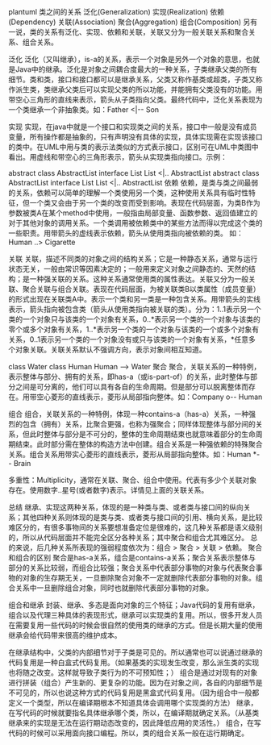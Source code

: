 plantuml
类之间的关系
泛化(Generalization)
实现(Realization)
依赖(Dependency)
关联(Association)
聚合(Aggregation)
组合(Composition)
另有一说，类的关系有泛化、实现、依赖和关联，关联又分为一般关联关系和聚合关系、组合关系。

泛化
泛化（又叫继承），is-a的关系，表示一个对象是另外一个对象的意思，也就是Java中的继承。泛化是对象之间耦合度最大的一种关系，子类继承父类的所有细节。类和类，接口和接口都可以是继承关系，父类又称作基类或超类，子类又称作派生类，类继承父类后可以实现父类的所以功能，并能拥有父类没有的功能。用带空心三角形的直线来表示，箭头从子类指向父类。最终代码中，泛化关系表现为一个类继承一个非抽象类。如：Father <|-- Son

实现
实现，在java中就是一个接口和实现类之间的关系，接口中一般是没有成员变量，所有操作都是抽象的，只有声明没有具体的实现，具体实现需在实现该接口的类中。在UML中用与类的表示法类似的方式表示接口，区别可在UML中类图中看出。用虚线和带空心的三角形表示，箭头从实现类指向接口。示例：

abstract class AbstractList
interface List
List <|.. AbstractList
abstract class AbstractList
interface List
List <|.. AbstractList
依赖
依赖，是类与类之间最弱的关系，依赖可以简单的理解一个类使用另一个类，这种使用关系具有临时性特征，但一个类又会由于另一个类的改变而受到影响。表现在代码层面，为类B作为参数被类A在某个method中使用，一般指由局部变量、函数参数、返回值建立的对于其他对象的调用关系。一个类调用被依赖类中的某些方法而得以完成这个类的一些职责。用带箭头的虚线表示依赖，箭头从使用类指向被依赖的类。
如：Human ..> Cigarette

关联
关联，描述不同类的对象之间的结构关系；它是一种静态关系，通常与运行状态无关，一般由常识等因素决定的；一般用来定义对象之间静态的、天然的结构；是一种强关联的关系。这种关系通常使用类的属性表达。关联又分为一般关联、聚合关联与组合关联。表现在代码层面，为被关联类B以类属性（成员变量）的形式出现在关联类A中。表示一个类和另一类是一种包含关系。用带箭头的实线表示，箭头指向被包含类（箭头从使用类指向被关联的类）。分为：1..1表示另一个类的一个对象只与该类的一个对象有关系，0..*表示另一个类的一个对象与该类的零个或多个对象有关系，1..*表示另一个类的一个对象与该类的一个或多个对象有关系，0..1表示另一个类的一个对象没有或只与该类的一个对象有关系，*任意多个对象关联。关联关系默认不强调方向，表示对象间相互知道。

class Water
class Human
Human --> Water
聚合
聚合，关联关系的一种特例，表示整体与部分、拥有的关系，即has-a（或is-part-of）的关系，此时整体与部分之间是可分离的，他们可以具有各自的生命周期。但是部分可以脱离整体而存在。用带空心菱形的直线表示，菱形从局部指向整体。如：Company o-- Human

组合
组合，关联关系的一种特例，体现一种contains-a（has-a）关系，一种强烈的包含（拥有）关系，比聚合更强，也称为强聚合；同样体现整体与部分间的关系，但此时整体与部分是不可分的，整体的生命周期结束也就意味着部分的生命周期结束。此时部分需在整体的构造方法中创建。组合关系是一种强依赖的特殊聚合关系。组合关系用带实心菱形的直线表示，菱形从局部指向整体。如：Human *-- Brain

多重性：Multiplicity，通常在关联、聚合、组合中使用。代表有多少个关联对象存在。使用数字..星号(或者数字)表示。详情见上面的关联关系。

总结
继承、实现这两种关系，体现的是一种类与类、或者类与接口间的纵向关系；其他四种关系则体现的是类与类、或者类与接口间的引用、横向关系，是比较难区分的，有很多事物间的关系要想准备定位是很难的，这几种关系都是语义级别的，所以从代码层面并不能完全区分各种关系；其中聚合和组合尤其难区分。
总的来说，后几种关系所表现的强弱程度依次为：组合 > 聚合 > 关联 > 依赖。
聚合和组合的区别
聚合是has-a关系，组合是contains-a关系；聚合关系表示整体与部分的关系比较弱，而组合比较强；聚合关系中代表部分事物的对象与代表聚合事物的对象的生存期无关，一旦删除聚合对象不一定就删除代表部分事物的对象。组合关系中一旦删除组合对象，同时也就删除代表部分事物的对象。

组合和继承
封装、继承、多态是面向对象的三个特征；Java代码的复用有继承，组合以及代理三种具体的表现形式，继承可以实现类的复用。所以，很多开发人员在需要复用一些代码的时候会很自然的使用类的继承的方式。但是长期大量的使用继承会给代码带来很高的维护成本。

在继承结构中，父类的内部细节对于子类是可见的。所以通常也可以说通过继承的代码复用是一种白盒式代码复用。（如果基类的实现发生改变，那么派生类的实现也将随之改变。这样就导致子类行为的不可预知性；）
组合是通过对现有的对象进行拼装（组合）产生新的、更复杂的功能。因为在对象之间，各自的内部细节是不可见的，所以也说这种方式的代码复用是黑盒式代码复用。（因为组合中一般都定义一个类型，所以在编译期根本不知道具体会调用哪个实现类的方法）
继承，在写代码的时候就要指名具体继承哪个类，所以，在编译期就确定关系。（从基类继承来的实现是无法在运行期动态改变的，因此降低应用的灵活性。）
组合，在写代码的时候可以采用面向接口编程。所以，类的组合关系一般在运行期确定。
